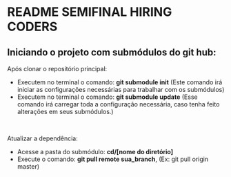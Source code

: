<h1>README SEMIFINAL HIRING CODERS</h1>

<h2>Iniciando o projeto com submódulos do git hub:</h2>

<p>Após clonar o repositório principal: </p>
<ul>
    <li>Executem no terminal o comando: <b>git submodule init</b> (Este comando irá iniciar as configurações necessárias para trabalhar com os submódulos)</li>
    <li>Executem no terminal o comando: <b>git submodule update</b> (Esse comando irá carregar toda a configuração necessária, caso tenha feito alterações em seus submódulos.)</li>
</ul>
<br/>
<p>Atualizar a dependência:</p>
<ul>
    <li>Acesse a pasta do submódulo: <b>cd/[nome do diretório]</b></li>
    <li>Execute o comando: <b>git pull remote sua_branch</b>, (Ex: git pull origin master)</li>
</ul>
